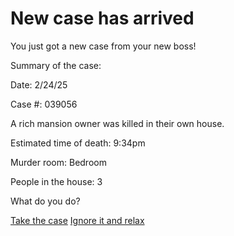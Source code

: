 # New case has arrived

You just got a new case from your new boss!

Summary of the case:

Date: 2/24/25

Case #: 039056

A rich mansion owner was killed in their own house.

Estimated time of death: 9:34pm

Murder room: Bedroom

People in the house: 3

What do you do?

[Take the case](situations/house.md)
[Ignore it and relax](situations/fired)
